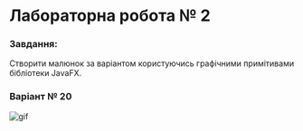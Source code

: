 # Лабораторна робота № 2

### Завдання:
 Створити  малюнок  за  варіантом  користуючись  графічними примітивами бібліотеки JavaFX.

### Варіант № 20

![gif](https://github.com/Valzavator/MAOKG/blob/master/Lab1/lab1.gif)
